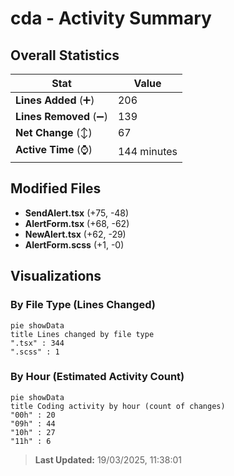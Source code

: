 # cda - Activity Summary 

## Overall Statistics

| Stat                   | Value                                                             |
| ---------------------- | ----------------------------------------------------------------- |
| **Lines Added** (➕)   | 206                                          |
| **Lines Removed** (➖) | 139                                        |
| **Net Change** (↕)    | 67                |
| **Active Time** (⌚)   | 144 minutes |


## Modified Files
- **SendAlert.tsx** (+75, -48)
- **AlertForm.tsx** (+68, -62)
- **NewAlert.tsx** (+62, -29)
- **AlertForm.scss** (+1, -0)

## Visualizations

### By File Type (Lines Changed)

```mermaid
pie showData
title Lines changed by file type
".tsx" : 344
".scss" : 1
```

### By Hour (Estimated Activity Count)

```mermaid
pie showData
title Coding activity by hour (count of changes)
"00h" : 20
"09h" : 44
"10h" : 27
"11h" : 6
```


> **Last Updated:** 19/03/2025, 11:38:01